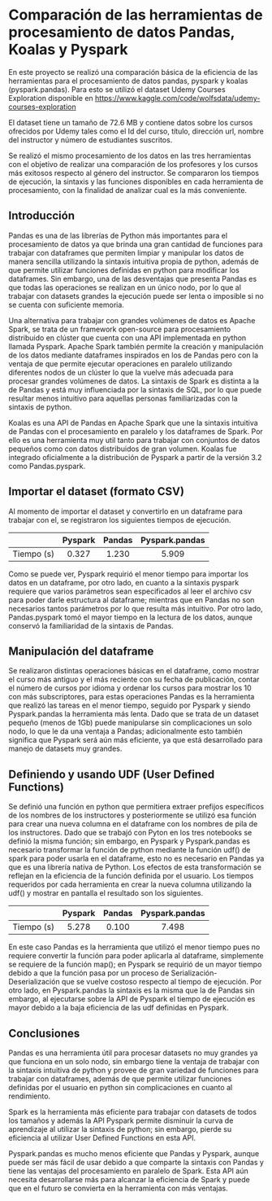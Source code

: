 # Comparación de las herramientas de procesamiento de datos Pandas, Koalas y Pyspark

En este proyecto se realizó una comparación básica de la eficiencia de las herramientas para el procesamiento de datos pandas, pyspark y koalas (pyspark.pandas). Para esto se utilizó el dataset Udemy Courses Exploration disponible en https://www.kaggle.com/code/wolfsdata/udemy-courses-exploration 

El dataset tiene un tamaño de 72.6 MB y contiene datos sobre los cursos ofrecidos por Udemy tales como el Id del curso, título, dirección url, nombre del instructor y número de estudiantes suscritos. 

Se realizó el mismo procesamiento de los datos en las tres herramientas con el objetivo de realizar una comparación de los profesores y los cursos más exitosos respecto al género del instructor. Se compararon los tiempos de ejecución, la sintaxis y las funciones disponibles en cada herramienta de procesamiento, con la finalidad de analizar cual es la más conveniente.

## Introducción

Pandas es una de las librerías de Python más importantes para el procesamiento de datos ya que brinda una gran cantidad de funciones para trabajar con dataframes que permiten limpiar y manipular los datos de manera sencilla utilizando la sintaxis intuitiva propia de python, además de que permite utilizar funciones definidas en python para modificar los dataframes. Sin embargo, una de las desventajas que presenta Pandas es que todas las operaciones se realizan en un único nodo, por lo que al trabajar con datasets grandes la ejecución puede ser lenta o imposible si no se cuenta con suficiente memoria.

Una alternativa para trabajar con grandes volúmenes de datos es Apache Spark, se trata de un framework open-source para procesamiento distribuido en clúster que cuenta con una API implementada en python llamada Pyspark. Apache Spark también permite la creación y manipulación de los datos mediante dataframes inspirados en los de Pandas pero con la ventaja de que permite ejecutar operaciones en paralelo utilizando diferentes nodos de un clúster lo que la vuelve más adecuada para procesar grandes volúmenes de datos. La sintaxis de Spark es distinta a la de Pandas y está muy influenciada por la sintaxis de SQL, por lo que puede resultar menos intuitivo para aquellas personas familiarizadas con la sintaxis de python.

Koalas es una API de Pandas en Apache Spark que une la sintaxis intuitiva de Pandas con el procesamiento en paralelo y los dataframes de Spark. Por ello es una herramienta muy util tanto para trabajar con conjuntos de datos pequeños como con datos distribuidos de gran volumen. Koalas fue integrado oficialmente a la distribución de Pyspark a partir de la versión 3.2 como Pandas.pyspark.

## Importar el dataset (formato CSV)

Al momento de importar el dataset y convertirlo en un dataframe para trabajar con el, se registraron los siguientes tiempos de ejecución.

|            | Pyspark | Pandas | Pyspark.pandas |
| :--------: | :-----: | :----: | :------------: |
| Tiempo (s) |  0.327  |  1.230 |     5.909      |

Como se puede ver, Pyspark requirió el menor tiempo para importar los datos en un dataframe, por otro lado, en cuanto a la sintaxis pyspark requiere que varios parámetros sean especificados al leer el archivo csv para poder darle estructura al dataframe; mientras que en Pandas no son necesarios tantos parámetros por lo que resulta más intuitivo. Por otro lado, Pandas.pyspark tomó el mayor tiempo en la lectura de los datos, aunque conservó la familiaridad de la sintaxis de Pandas.

## Manipulación del dataframe

Se realizaron distintas operaciones básicas en el dataframe, como mostrar el curso más antiguo y el más reciente con su fecha de publicación, contar el número de cursos por idioma y ordenar los cursos para mostrar los 10 con más subscriptores, para estas operaciones Pandas es la herramienta que realizó las tareas en el menor tiempo, seguido por Pyspark y siendo Pyspark.pandas la herramienta más lenta. Dado que se trata de un dataset pequeño (menos de 1Gb) puede manipularse sin complicaciones un solo nodo, lo que le da una ventaja a Pandas; adicionalmente esto también significa que Pyspark será aún más eficiente, ya que está desarrollado para manejo de datasets muy grandes.

## Definiendo y usando UDF (User Defined Functions)

Se definió una función en python que permitiera extraer prefijos específicos de los nombres de los instructores y posteriormente se utilizó esa función para crear una nueva columna en el dataframe con los nombres de pila de los instructores. Dado que se trabajó con Pyton en los tres notebooks se definió la misma función; sin embargo, en Pyspark y Pyspark.pandas es necesario transformar la función de python mediante la función udf() de spark para poder usarla en el dataframe, esto no es necesario en Pandas ya que es una librería nativa de Python. Los efectos de esta transformación se reflejan en la eficiencia de la función definida por el usuario. Los tiempos requeridos por cada herramienta en crear la nueva columna utilizando la udf() y mostrar en pantalla el resultado son los siguientes.

|            | Pyspark | Pandas | Pyspark.pandas |
| :--------: | :-----: | :----: | :------------: |
| Tiempo (s) |  5.278  |  0.100 |     7.498      |

En este caso Pandas es la herramienta que utilizó el menor tiempo pues no requiere convertir la función para poder aplicarla al dataframe, simplemente se requiere de la función map(); en Pyspark se requirió de un mayor tiempo debido a que la función pasa por un proceso de Serialización-Deserialización que se vuelve costoso respecto al tiempo de ejecución. Por otro lado, en Pyspark.pandas la sintaxis es la misma que la de Pandas sin embargo, al ejecutarse sobre la API de Pyspark el tiempo de ejecución es mayor debido a la baja eficiencia de las udf definidas en Pyspark.

## Conclusiones

Pandas es una herramienta útil para procesar datasets no muy grandes ya que funciona en un solo nodo, sin embargo tiene la ventaja de trabajar con la sintaxis intuitiva de python y provee de gran variedad de funciones para trabajar con dataframes, además de que permite utilizar funciones definidas por el usuario en python sin complicaciones en cuanto al rendimiento.

Spark es la herramienta más eficiente para trabajar con datasets de todos los tamaños y además la API Pyspark permite disminuir la curva de aprendizaje al utilizar la sintaxis de python; sin embargo, pierde su eficiencia al utilizar User Defined Functions en esta API.

Pyspark.pandas es mucho menos eficiente que Pandas y Pyspark, aunque puede ser más fácil de usar debido a que comparte la sintaxis con Pandas y tiene las ventajas del procesamiento en paralelo de Spark. Esta API aún necesita desarrollarse más para alcanzar la eficiencia de Spark y puede que en el futuro se convierta en la herramienta con más ventajas.







